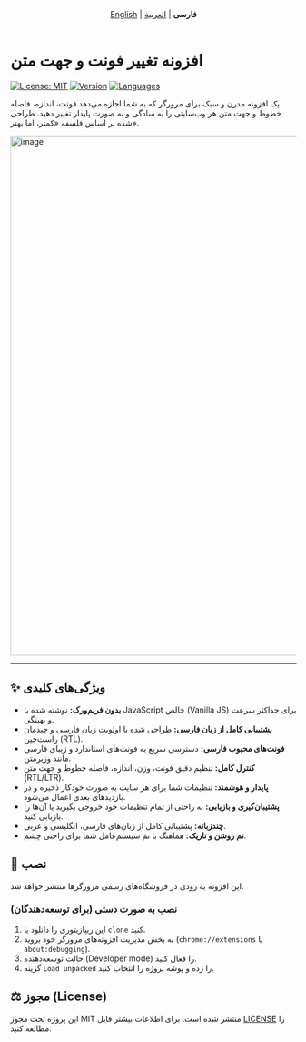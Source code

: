 <!-- Navigation -->
<div align="center">
  <a href="README.md">English</a> | <b>فارسی</b> | <a href="README.ar.md">العربية</a>
</div>
<br>

# افزونه تغییر فونت و جهت متن

[![License: MIT](https://img.shields.io/badge/License-MIT-blue.svg)](https://opensource.org/licenses/MIT)
[![Version](https://img.shields.io/badge/Version-1.1-brightgreen.svg)]()
[![Languages](https://img.shields.io/badge/Languages-FA%20%7C%20EN%20%7C%20AR-orange.svg)]()

یک افزونه مدرن و سبک برای مرورگر که به شما اجازه می‌دهد فونت، اندازه، فاصله خطوط و جهت متن هر وب‌سایتی را به سادگی و به صورت پایدار تغییر دهید. طراحی شده بر اساس فلسفه «کمتر، اما بهتر».

<img width="1919" height="914" alt="image" src="https://github.com/user-attachments/assets/e1379bb4-d55b-4f26-b078-84f8b7759aae" />

---

## ✨ ویژگی‌های کلیدی

- **بدون فریم‌ورک:** نوشته شده با JavaScript خالص (Vanilla JS) برای حداکثر سرعت و بهینگی.
- **پشتیبانی کامل از زبان فارسی:** طراحی شده با اولویت زبان فارسی و چیدمان راست‌چین (RTL).
- **فونت‌های محبوب فارسی:** دسترسی سریع به فونت‌های استاندارد و زیبای فارسی مانند وزیرمتن.
- **کنترل کامل:** تنظیم دقیق فونت، وزن، اندازه، فاصله خطوط و جهت متن (RTL/LTR).
- **پایدار و هوشمند:** تنظیمات شما برای هر سایت به صورت خودکار ذخیره و در بازدیدهای بعدی اعمال می‌شود.
- **پشتیبان‌گیری و بازیابی:** به راحتی از تمام تنظیمات خود خروجی بگیرید یا آن‌ها را بازیابی کنید.
- **چندزبانه:** پشتیبانی کامل از زبان‌های فارسی، انگلیسی و عربی.
- **تم روشن و تاریک:** هماهنگ با تم سیستم‌عامل شما برای راحتی چشم.

## 🚀 نصب

این افزونه به زودی در فروشگاه‌های رسمی مرورگرها منتشر خواهد شد.

### نصب به صورت دستی (برای توسعه‌دهندگان)

1.  این ریپازیتوری را دانلود یا `clone` کنید.
2.  به بخش مدیریت افزونه‌های مرورگر خود بروید (`chrome://extensions` یا `about:debugging`).
3.  حالت توسعه‌دهنده (Developer mode) را فعال کنید.
4.  گزینه `Load unpacked` را زده و پوشه پروژه را انتخاب کنید.

## ⚖️ مجوز (License)

این پروژه تحت مجوز MIT منتشر شده است. برای اطلاعات بیشتر فایل [LICENSE](LICENSE) را مطالعه کنید.
